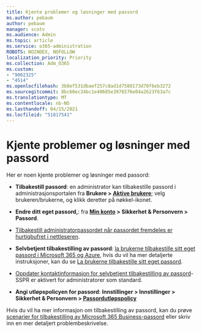 ```yaml
---
title: Kjente problemer og løsninger med passord
ms.author: pebaum
author: pebaum
manager: scotv
ms.audience: Admin
ms.topic: article
ms.service: o365-administration
ROBOTS: NOINDEX, NOFOLLOW
localization_priority: Priority
ms.collection: Adm_O365
ms.custom:
- "9002325"
- "4514"
ms.openlocfilehash: 3b8ef531dbaef257c8ad1d7588173d70f6eb3272
ms.sourcegitcommit: 8bc60ec34bc1e40685e3976576e04a2623f63a7c
ms.translationtype: MT
ms.contentlocale: nb-NO
ms.lasthandoff: 04/15/2021
ms.locfileid: "51817541"
---
```

# <a name="common-password-issues-and-resolutions"></a>Kjente problemer og løsninger med passord

Her er noen kjente problemer og løsninger med passord:

- **Tilbakestill passord**: en administrator kan tilbakestille passord i administrasjonsportalen fra **Brukere > [Aktive brukere](https://portal.office.com/adminportal/home#/users)**; velg brukeren/brukerne, og klikk deretter på nøkkel-ikonet.

- **Endre ditt eget passord,**: fra **[Min konto](https://portal.office.com/account/#home) > Sikkerhet & Personvern > Passord**.

- [Tilbakestill administratorpassordet når passordet fremdeles er hurtigbufret i nettleseren](https://docs.microsoft.com/microsoft-365/admin/add-users/reset-passwords?view=o365-worldwide#reset-my-admin-password).

- **Selvbetjent tilbakestilling av passord**: [la brukerne tilbakestille sitt eget passord i Microsoft 365 og Azure](https://portal.office.com/adminportal/home#/SettingsMultiPivot/:/Settings/L1/SelfServiceReset), hvis du vil ha mer detaljerte instruksjoner, kan du se [La brukerne tilbakestille sitt eget passord](https://docs.microsoft.com/microsoft-365/admin/add-users/let-users-reset-passwords).

- [Oppdater kontaktinformasjon for selvbetjent tilbakestilling av passord](https://go.microsoft.com/fwlink/?linkid=849451)-SSPR er aktivert for administratorer som standard. 

- **Angi utløpspolicyen for passord**: **Innstillinger > Innstillinger > Sikkerhet & Personvern > [Passordutløpspolicy](https://admin.microsoft.com/AdminPortal/Home#/SettingsMultiPivot/:/Settings/L1/PasswordPolicy)**

Hvis du vil ha mer informasjon om tilbakestilling av passord, kan du prøve [scenarier for tilbakestilling av Microsoft 365 Business-passord](https://docs.microsoft.com/microsoft-365/admin/add-users/reset-passwords) eller skriv inn en mer detaljert problembeskrivelse.
